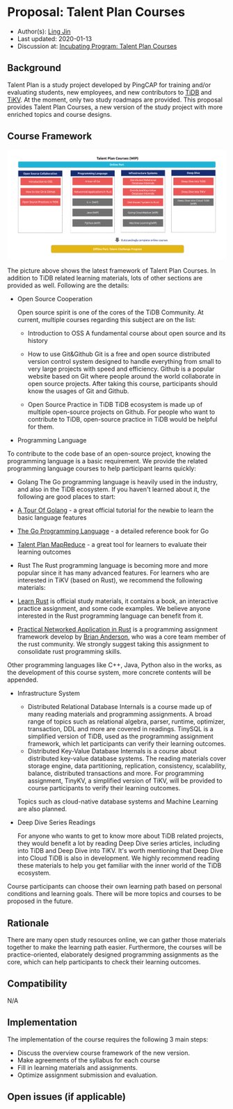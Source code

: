 # Proposal: Talent Plan Courses

- Author(s): [Ling Jin](https://github.com/JinLingChristoher)
- Last updated: 2020-01-13
- Discussion at: [Incubating Program: Talent Plan Courses](https://github.com/pingcap/community/issues/130)

## Background

Talent Plan is a study project developed by PingCAP for training and/or evaluating students, new employees, and new contributors to [TiDB] and [TiKV]. At the moment, only two study roadmaps are provided. This proposal provides Talent Plan Courses, a new version of the study project with more enriched topics and course designs.

[TiDB]: https://github.com/pingcap/tidb
[TiKV]: https://github.com/tikv/tikv

## Course Framework

![course map](../media/rfc-talent-plan-courses.png)

The picture above shows the latest framework of Talent Plan Courses. In addition to TiDB related learning materials, lots of other sections are provided as well. Following are the details:

- Open Source Cooperation

  Open source spirit is one of the cores of the TiDB Community.  At current, multiple courses regarding this subject are on the list:

  - Introduction to OSS
    A fundamental course about open source and its history

  - How to use Git&Github
    Git is a free and open source distributed version control system designed to handle everything from small to very large projects with speed and efficiency. Github is a popular website based on Git where people around the world collaborate in open source projects. After taking this course, participants should know the usages of Git and Github.

  - Open Source Practice in TiDB
    TiDB ecosystem is made up of multiple open-source projects on Github. For people who want to contribute to TiDB, open-source practice in TiDB would be helpful for them.

- Programming Language

 To contribute to the code base of an open-source project,  knowing the programming language is a basic requirement. We provide the related programming language courses to help participant learns quickly:

  - Golang
    The Go programming language is heavily used in the industry, and also in the TiDB ecosystem. If you haven't learned about it, the following are good places to start:

  - [A Tour Of Golang](https://tour.golang.org/)  - a great official tutorial for the newbie to learn the basic language features
  - [The Go Programming Language](http://www.gopl.io/)  - a detailed reference book for Go
  - [Talent Plan MapReduce](https://github.com/pingcap/talent-plan/tree/master/tidb/mapreduce)  - a great tool for learners to evaluate their learning outcomes

  - Rust
    The Rust programming language is becoming more and more popular since it has many advanced features. For learners who are interested in TiKV (based on Rust), we recommend the following materials:

  - [Learn Rust](https://www.rust-lang.org/learn) is official study materials, it contains a book, an interactive practice assignment, and some code examples. We believe anyone interested in the Rust programming language can benefit from it.
  - [Practical Networked Application in Rust](https://github.com/pingcap/talent-plan/tree/master/rust) is a programming assignment framework develop by [Brian Anderson](https://github.com/brson), who was a core team member of the rust community. We strongly suggest taking this assignment to consolidate rust programming skills.

  Other programming languages like C++, Java, Python also in the works, as the development of this course system, more concrete contents will be appended.

- Infrastructure System

  - Distributed Relational Database Internals is a course made up of many reading materials and programming assignments. A broad range of topics such as relational algebra, parser, runtime, optimizer, transaction, DDL and more are covered in readings. TinySQL is a simplified version of TiDB, used as the programming assignment framework, which let participants can verify their learning outcomes.
  - Distributed Key-Value Database Internals is a course about distributed key-value database systems. The reading materials cover storage engine, data partitioning, replication, consistency, scalability, balance, distributed transactions and more. For programming assignment, TinyKV, a simplified version of TiKV, will be provided to course participants to verify their learning outcomes.

   Topics such as cloud-native database systems and Machine Learning are also planned.

- Deep Dive Series Readings

  For anyone who wants to get to know more about TiDB related projects, they would benefit a lot by reading Deep Dive series articles, including into TiDB and Deep Dive into TiKV. It's worth mentioning that Deep Dive into Cloud TiDB is also in development. We highly recommend reading these materials to help you get familiar with the inner world of the TiDB ecosystem.

Course participants can choose their own learning path based on personal conditions and learning goals. There will be more topics and courses to be proposed in the future.

## Rationale

There are many open study resources online, we can gather those materials together to make the learning path easier. Furthermore, the courses will be practice-oriented, elaborately designed programming assignments as the core, which can help participants to check their learning outcomes.

## Compatibility

N/A

## Implementation

The implementation of the course requires the following 3 main steps:

- Discuss the overview course framework of the new version.
- Make agreements of the syllabus for each course
- Fill in learning materials and assignments.
- Optimize assignment submission and evaluation.

## Open issues (if applicable)
